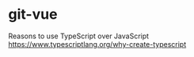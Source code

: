 # git-vue

<a id="section-name"> Reasons to use TypeScript over JavaScript https://www.typescriptlang.org/why-create-typescript
</a>
